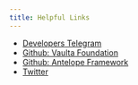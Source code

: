 ```yaml
---
title: Helpful Links
---
```


- [Developers Telegram](https://t.me/vaultadevelopers)
- [Github: Vaulta Foundation](https://github.com/vaultafoundation)
- [Github: Antelope Framework](https://github.com/antelopeio)
- [Twitter](https://twitter.com/Vaulta_)
